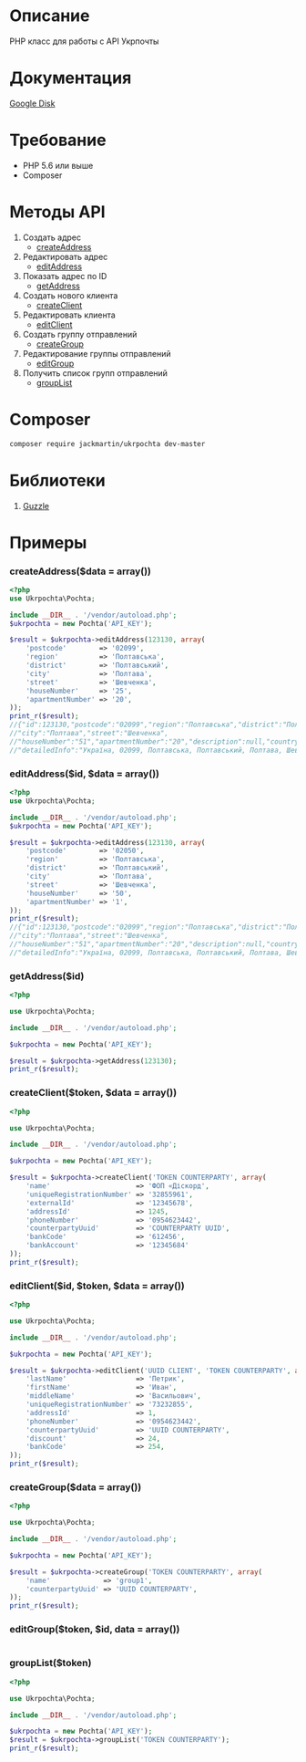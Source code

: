# Описание 

PHP класс для работы с API Укрпочты

# Документация

[Google Disk](https://drive.google.com/file/d/0B-n0UjF7kxV_T253YU5nOHdCQlk/view?usp=sharing)

# Требование

* PHP 5.6 или выше
* Composer

# Методы API

1. Создать адрес
	* [createAddress](https://github.com/martinjack/UkrpochtaAPI#createaddressdata--array)
2. Редактировать адрес
	* [editAddress](https://github.com/martinjack/UkrpochtaAPI#editaddressid-data--array)
3. Показать адрес по ID
	* [getAddress](https://github.com/martinjack/UkrpochtaAPI#getaddressid) 
4. Создать нового клиента
	* [createClient](https://github.com/martinjack/UkrpochtaAPI#createclienttoken-data--array)
5. Редактировать клиента
    * [editClient](https://github.com/martinjack/UkrpochtaAPI#editclientid-token-data--array)
6. Создать группу отправлений
    * [createGroup](https://github.com/martinjack/UkrpochtaAPI#creategroupdata--array)
7. Редактирование группы отправлений
    * [editGroup]()
8. Получить список групп отправлений
    * [groupList](https://github.com/martinjack/UkrpochtaAPI#editgrouptoken-id-data--array)

# Composer
```bash
composer require jackmartin/ukrpochta dev-master
```

# Библиотеки 

1. [Guzzle](https://github.com/guzzle/guzzle)

# Примеры

### createAddress($data = array()) ###

```php
<?php
use Ukrpochta\Pochta;

include __DIR__ . '/vendor/autoload.php';
$ukrpochta = new Pochta('API_KEY');

$result = $ukrpochta->editAddress(123130, array(
    'postcode'        => '02099',
    'region'          => 'Полтавська',
    'district'        => 'Полтавський',
    'city'            => 'Полтава',
    'street'          => 'Шевченка',
    'houseNumber'     => '25',
    'apartmentNumber' => '20',
));
print_r($result);
//{"id":123130,"postcode":"02099","region":"Полтавська","district":"Полтавський",
//"city":"Полтава","street":"Шевченка",
//"houseNumber":"51","apartmentNumber":"20","description":null,"countryside":false,
//"detailedInfo":"Україна, 02099, Полтавська, Полтавський, Полтава, Шевченка, 51, 20","country":"UA"}
```

### editAddress($id, $data = array()) ###
```php
<?php
use Ukrpochta\Pochta;

include __DIR__ . '/vendor/autoload.php';
$ukrpochta = new Pochta('API_KEY');

$result = $ukrpochta->editAddress(123130, array(
    'postcode'        => '02050',
    'region'          => 'Полтавська',
    'district'        => 'Полтавський',
    'city'            => 'Полтава',
    'street'          => 'Шевченка',
    'houseNumber'     => '50',
    'apartmentNumber' => '1',
));
print_r($result);
//{"id":123130,"postcode":"02099","region":"Полтавська","district":"Полтавський",
//"city":"Полтава","street":"Шевченка",
//"houseNumber":"51","apartmentNumber":"20","description":null,"countryside":false,
//"detailedInfo":"Україна, 02099, Полтавська, Полтавський, Полтава, Шевченка, 51, 20","country":"UA"}
```

### getAddress($id) ###
```php
<?php

use Ukrpochta\Pochta;

include __DIR__ . '/vendor/autoload.php';

$ukrpochta = new Pochta('API_KEY');

$result = $ukrpochta->getAddress(123130);
print_r($result);
```

### createClient($token, $data = array()) ###
```php
<?php

use Ukrpochta\Pochta;

include __DIR__ . '/vendor/autoload.php';

$ukrpochta = new Pochta('API_KEY');

$result = $ukrpochta->createClient('TOKEN COUNTERPARTY', array(
    'name'                     => 'ФОП «Діскорд',
    'uniqueRegistrationNumber' => '32855961',
    'externalId'               => '12345678',
    'addressId'                => 1245,
    'phoneNumber'              => '0954623442',
    'counterpartyUuid'         => 'COUNTERPARTY UUID',
    'bankCode'                 => '612456',
    'bankAccount'              => '12345684'
));
print_r($result);
``` 

### editClient($id, $token, $data = array()) ###
```php
<?php

use Ukrpochta\Pochta;

include __DIR__ . '/vendor/autoload.php';

$ukrpochta = new Pochta('API_KEY');

$result = $ukrpochta->editClient('UUID CLIENT', 'TOKEN COUNTERPARTY', array(
    'lastName'                 => 'Петрик',
    'firstName'                => 'Иван',
    'middleName'               => 'Васильович',
    'uniqueRegistrationNumber' => '73232855',
    'addressId'                => 1,
    'phoneNumber'              => '0954623442',
    'counterpartyUuid'         => 'UUID COUNTERPARTY',
    'discount'                 => 24,
    'bankCode'                 => 254,
));
print_r($result);
```

### createGroup($data = array()) ###
```php
<?php

use Ukrpochta\Pochta;

include __DIR__ . '/vendor/autoload.php';

$ukrpochta = new Pochta('API_KEY');

$result = $ukrpochta->createGroup('TOKEN COUNTERPARTY', array(
    'name'             => 'group1',
    'counterpartyUuid' => 'UUID COUNTERPARTY',
));
print_r($result);
```

### editGroup($token, $id, data = array()) ###
```php
```

### groupList($token) ###
```php
<?php

use Ukrpochta\Pochta;

include __DIR__ . '/vendor/autoload.php';

$ukrpochta = new Pochta('API_KEY');
$result = $ukrpochta->groupList('TOKEN COUNTERPARTY');
print_r($result);
```